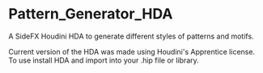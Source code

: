 # Pattern_Generator_HDA
A SideFX Houdini HDA to generate different styles of patterns and motifs.

Current version of the HDA was made using Houdini's Apprentice license. To use install HDA and import into your .hip file or library.

